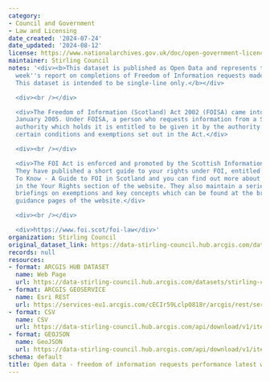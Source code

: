 ```yaml
---
category:
- Council and Government
- Law and Licensing
date_created: '2024-07-24'
date_updated: '2024-08-12'
license: https://www.nationalarchives.gov.uk/doc/open-government-licence/version/3/
maintainer: Stirling Council
notes: '<div><b>This dataset is published as Open Data and represents the most recent
  week''s report on completions of Freedom of Information requests made to the council.
  This dataset is intended to be single-line only.</b></div>

  <div><br /></div>

  <div>The Freedom of Information (Scotland) Act 2002 (FOISA) came into force on 1
  January 2005. Under FOISA, a person who requests information from a Scottish public
  authority which holds it is entitled to be given it by the authority subject to
  certain conditions and exemptions set out in the Act.</div>

  <div><br /></div>

  <div>The FOI Act is enforced and promoted by the Scottish Information Commissioner.
  They have published a short guide to your rights under FOI, entitled Your Right
  To Know - A Guide to FOI in Scotland and you can find out more about your rights
  in the Your Rights section of the website. They also maintain a series of more detailed
  briefings on exemptions and key concepts which can be found at the briefings and
  guidance pages of the website.</div>

  <div><br /></div>

  <div>https://www.foi.scot/foi-law</div>'
organization: Stirling Council
original_dataset_link: https://data-stirling-council.hub.arcgis.com/datasets/stirling-council::open-data-freedom-of-information-requests-performance-latest-week
records: null
resources:
- format: ARCGIS HUB DATASET
  name: Web Page
  url: https://data-stirling-council.hub.arcgis.com/datasets/stirling-council::open-data-freedom-of-information-requests-performance-latest-week
- format: ARCGIS GEOSERVICE
  name: Esri REST
  url: https://services-eu1.arcgis.com/cECIr59LclpO818r/arcgis/rest/services/open_data_freedom_of_information_performance_latest/FeatureServer/0
- format: CSV
  name: CSV
  url: https://data-stirling-council.hub.arcgis.com/api/download/v1/items/92067c0929ab4466828ee6f5680969ef/csv?layers=0
- format: GEOJSON
  name: GeoJSON
  url: https://data-stirling-council.hub.arcgis.com/api/download/v1/items/92067c0929ab4466828ee6f5680969ef/geojson?layers=0
schema: default
title: Open data - freedom of information requests performance latest week
---
```

